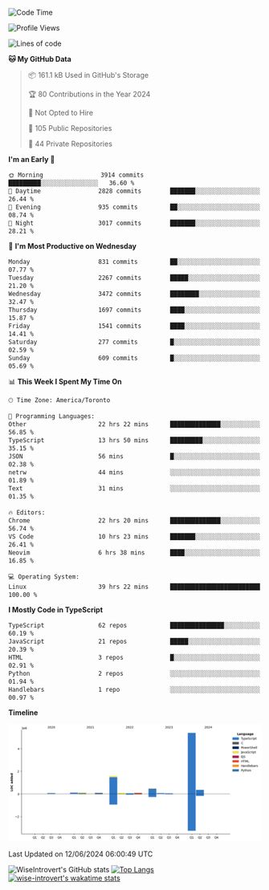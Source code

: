 <!--START_SECTION:waka-->
![Code Time](http://img.shields.io/badge/Code%20Time-1%2C707%20hrs%2043%20mins-blue)

![Profile Views](http://img.shields.io/badge/Profile%20Views-4-blue)

![Lines of code](https://img.shields.io/badge/From%20Hello%20World%20I%27ve%20Written-8.5%20million%20lines%20of%20code-blue)

**🐱 My GitHub Data** 

> 📦 161.1 kB Used in GitHub's Storage 
 > 
> 🏆 80 Contributions in the Year 2024
 > 
> 🚫 Not Opted to Hire
 > 
> 📜 105 Public Repositories 
 > 
> 🔑 44 Private Repositories 
 > 
**I'm an Early 🐤** 

```text
🌞 Morning                3914 commits        █████████░░░░░░░░░░░░░░░░   36.60 % 
🌆 Daytime                2828 commits        ███████░░░░░░░░░░░░░░░░░░   26.44 % 
🌃 Evening                935 commits         ██░░░░░░░░░░░░░░░░░░░░░░░   08.74 % 
🌙 Night                  3017 commits        ███████░░░░░░░░░░░░░░░░░░   28.21 % 
```
📅 **I'm Most Productive on Wednesday** 

```text
Monday                   831 commits         ██░░░░░░░░░░░░░░░░░░░░░░░   07.77 % 
Tuesday                  2267 commits        █████░░░░░░░░░░░░░░░░░░░░   21.20 % 
Wednesday                3472 commits        ████████░░░░░░░░░░░░░░░░░   32.47 % 
Thursday                 1697 commits        ████░░░░░░░░░░░░░░░░░░░░░   15.87 % 
Friday                   1541 commits        ████░░░░░░░░░░░░░░░░░░░░░   14.41 % 
Saturday                 277 commits         █░░░░░░░░░░░░░░░░░░░░░░░░   02.59 % 
Sunday                   609 commits         █░░░░░░░░░░░░░░░░░░░░░░░░   05.69 % 
```


📊 **This Week I Spent My Time On** 

```text
🕑︎ Time Zone: America/Toronto

💬 Programming Languages: 
Other                    22 hrs 22 mins      ██████████████░░░░░░░░░░░   56.85 % 
TypeScript               13 hrs 50 mins      █████████░░░░░░░░░░░░░░░░   35.15 % 
JSON                     56 mins             █░░░░░░░░░░░░░░░░░░░░░░░░   02.38 % 
netrw                    44 mins             ░░░░░░░░░░░░░░░░░░░░░░░░░   01.89 % 
Text                     31 mins             ░░░░░░░░░░░░░░░░░░░░░░░░░   01.35 % 

🔥 Editors: 
Chrome                   22 hrs 20 mins      ██████████████░░░░░░░░░░░   56.74 % 
VS Code                  10 hrs 23 mins      ███████░░░░░░░░░░░░░░░░░░   26.41 % 
Neovim                   6 hrs 38 mins       ████░░░░░░░░░░░░░░░░░░░░░   16.85 % 

💻 Operating System: 
Linux                    39 hrs 22 mins      █████████████████████████   100.00 % 
```

**I Mostly Code in TypeScript** 

```text
TypeScript               62 repos            ███████████████░░░░░░░░░░   60.19 % 
JavaScript               21 repos            █████░░░░░░░░░░░░░░░░░░░░   20.39 % 
HTML                     3 repos             █░░░░░░░░░░░░░░░░░░░░░░░░   02.91 % 
Python                   2 repos             ░░░░░░░░░░░░░░░░░░░░░░░░░   01.94 % 
Handlebars               1 repo              ░░░░░░░░░░░░░░░░░░░░░░░░░   00.97 % 
```



**Timeline**

![Lines of Code chart](https://raw.githubusercontent.com/wise-introvert/wise-introvert/master/assets/bar_graph.png)


 Last Updated on 12/06/2024 06:00:49 UTC
<!--END_SECTION:waka-->

![WiseIntrovert's GitHub stats](https://github-readme-stats.vercel.app/api?username=wise-introvert&count_private=true&show_icons=true)
[![Top Langs](https://github-readme-stats.vercel.app/api/top-langs/?username=wise-introvert&langs_count=10)](https://github.com/anuraghazra/github-readme-stats)
[![wise-introvert's wakatime stats](https://github-readme-stats.vercel.app/api/wakatime?username=wiseintrovert)](https://github.com/anuraghazra/github-readme-stats)
